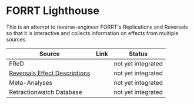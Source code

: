 # FORRT Lighthouse

This is an attempt to reverse-engineer FORRT's Replications and Reversals so that it is interactive and collects information on effects from multiple sources.

| Source | Link | Status |
|----|----|----|
| FReD |  | not yet integrated |
| [Reversals Effect Descriptions](https://docs.google.com/spreadsheets/d/1gUBU8s2de3nRVO9bHi3EJYMllcFR-MQ9Uyni1SPlEns/edit?gid=266766800#gid=266766800) |  | not yet integrated |
| Meta-Analyses |  | not yet integrated |
| Retractionwatch Database |  | not yet integrated |
